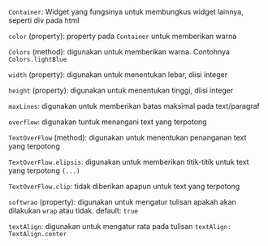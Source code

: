 `Container`: Widget yang fungsinya untuk membungkus widget lainnya, seperti div pada html

`color` (property): property pada `Container` untuk memberikan warna

`Colors` (method): digunakan untuk memberikan warna. Contohnya `Colors.lightBlue`

`width` (property): digunakan untuk menentukan lebar, diisi integer

`height` (property): digunakan untuk menentukan tinggi, diisi integer

`maxLines`: digunakan untuk memberikan batas maksimal pada text/paragraf

`overflow`: digunakan tuntuk menangani text yang terpotong

`TextOverFlow` (method): digunakan untuk menentukan penanganan text yang terpotong

`TextOverFlow.elipsis`: digunakan untuk memberikan titik-titik untuk text yang terpotong `(...)`

`TextOverFlow.clip`: tidak diberikan apapun untuk text yang terpotong 

`softwrao` (property): digunakan untuk mengatur tulisan apakah akan dilakukan `wrap` atau tidak. default: `true`

`textAlign`: digunakan untuk mengatur rata pada tulisan
`textAlign: TextAlign.center`

